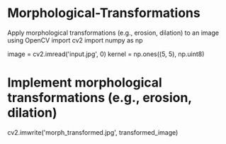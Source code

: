 # Morphological-Transformations
Apply morphological transformations (e.g., erosion, dilation) to an image using OpenCV
import cv2
import numpy as np

image = cv2.imread('input.jpg', 0)
kernel = np.ones((5, 5), np.uint8)

# Implement morphological transformations (e.g., erosion, dilation)

cv2.imwrite('morph_transformed.jpg', transformed_image)
